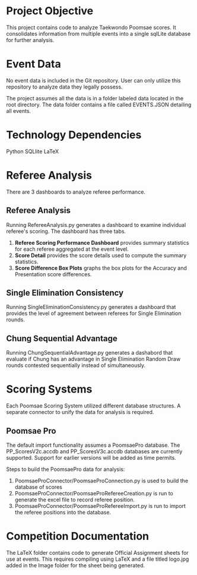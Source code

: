 # Project Objective

This project contains code to analyze Taekwondo Poomsae scores. It consolidates information from multiple events into a single sqlLite database for further analysis.

# Event Data

No event data is included in the Git repository. User can only utilize this repository to analyze data they legally possess.

The project assumes all the data is in a folder labeled data located in the root directory. The data folder contains a file called EVENTS.JSON detailing all events.

# Technology Dependencies
Python
SQLlite
LaTeX

# Referee Analysis

There are 3 dashboards to analyze referee performance.

## Referee Analysis

Running RefereeAnalysis.py generates a dashboard to examine individual referee's scoring. The dashboard has three tabs. 

1. **Referee Scoring Performance Dashboard** provides summary statistics for each referee aggregated at the event level.
2. **Score Detail** provides the score details used to compute the summary statistics.
3. **Score Difference Box Plots** graphs the box plots for the Accuracy and Presentation score differences.

## Single Elimination Consistency 

Running SingleEliminationConsistency.py generates a dashboard that provides the level of agreement between referees for Single Elimination rounds.

## Chung Sequential Advantage

Running ChungSequentialAdvantage.py generates a dashabord that evaluate if Chung has an advantage in Single Elimination Random Draw rounds contested sequentially instead of simultaneously. 

# Scoring Systems

Each Poomsae Scoring System utilized different database structures.  A separate connector to unify the data for analysis is required. 

## Poomsae Pro
The default import functionality assumes a PoomsaePro database. The PP_ScoresV2c.accdb and PP_ScoresV3c.accdb databases are currently supported. Support for earlier versions will be added as time permits.

Steps to build the PoomsaePro data for analysis:
1. PoomsaeProConnector/PoomsaeProConnection.py is used to build the database of scores
2. PoomsaeProConnector/PoomsaeProRefereeCreation.py is run to generate the excel file to record referee position.
3. PoomsaeProConnector/PoomsaeProRefereeImport.py is run to import the referee positions into the database.

# Competition Documentation

The LaTeX folder contains code to generate Official Assignment sheets for use at events. This requires compiling using LaTeX and a file titled logo.jpg added in the Image folder for the sheet being generated.